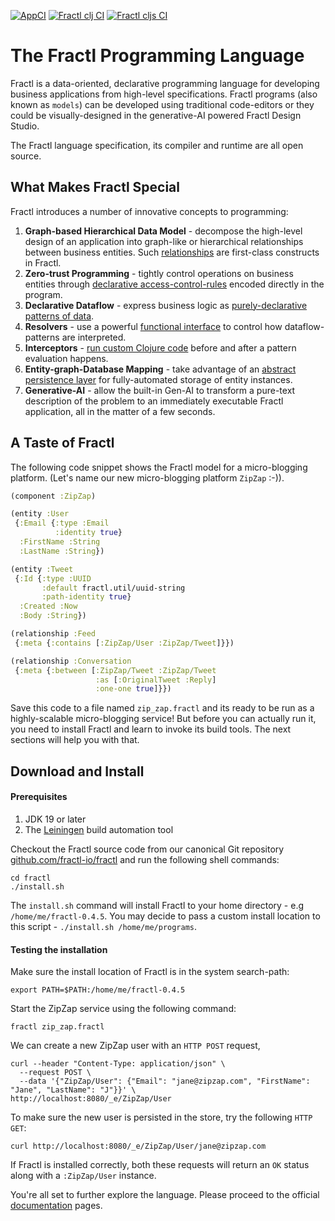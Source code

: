 [![AppCI](https://github.com/fractl-io/fractl/actions/workflows/app.yml/badge.svg)](https://github.com/fractl-io/fractl/actions/workflows/app.yml)
[![Fractl clj CI](https://github.com/fractl-io/fractl/actions/workflows/fractl-clj.yml/badge.svg)](https://github.com/fractl-io/fractl/actions/workflows/fractl-clj.yml)
[![Fractl cljs CI](https://github.com/fractl-io/fractl/actions/workflows/fractl-cljs.yml/badge.svg)](https://github.com/fractl-io/fractl/actions/workflows/fractl-cljs.yml)

# The Fractl Programming Language

Fractl is a data-oriented, declarative programming language for developing business applications from high-level specifications.
Fractl programs (also known as `models`) can be developed using traditional code-editors or they could be visually-designed in the generative-AI powered Fractl Design Studio.

The Fractl language specification, its compiler and runtime are all open source.

## What Makes Fractl Special

Fractl introduces a number of innovative concepts to programming:

1. **Graph-based Hierarchical Data Model** - decompose the high-level design of an application into graph-like or hierarchical relationships between business entities. Such [relationships](https://fractl.io/docs/concepts/data-model) are first-class constructs in Fractl.
2. **Zero-trust Programming** - tightly control operations on business entities through [declarative access-control-rules](https://fractl.io/docs/concepts/zero-trust-programming) encoded directly in the program.
3. **Declarative Dataflow** - express business logic as [purely-declarative patterns of data](https://fractl.io/docs/concepts/declarative-dataflow).
4. **Resolvers** - use a powerful [functional interface](https://fractl.io/docs/concepts/resolvers) to control how dataflow-patterns are interpreted.
5. **Interceptors** - [run custom Clojure code](https://fractl.io/docs/concepts/interceptors) before and after a pattern evaluation happens.
6. **Entity-graph-Database Mapping** - take advantage of an [abstract persistence layer](https://fractl.io/docs/concepts/entity-db-mapping) for fully-automated storage of entity instances.
7. **Generative-AI** - allow the built-in Gen-AI to transform a pure-text description of the problem to an immediately executable Fractl application, all in the matter of a few seconds.

## A Taste of Fractl

The following code snippet shows the Fractl model for a micro-blogging platform. (Let's name our new micro-blogging platform `ZipZap` :-)).

```clojure
(component :ZipZap)

(entity :User
 {:Email {:type :Email
          :identity true}
  :FirstName :String
  :LastName :String})

(entity :Tweet
 {:Id {:type :UUID
       :default fractl.util/uuid-string
       :path-identity true}
  :Created :Now
  :Body :String})

(relationship :Feed
 {:meta {:contains [:ZipZap/User :ZipZap/Tweet]}})

(relationship :Conversation
 {:meta {:between [:ZipZap/Tweet :ZipZap/Tweet
                   :as [:OriginalTweet :Reply]
                   :one-one true]}})
```

Save this code to a file named `zip_zap.fractl` and its ready to be run as a highly-scalable micro-blogging service!
But before you can actually run it, you need to install Fractl and learn to invoke its build tools. The next sections will
help you with that.

## Download and Install

#### Prerequisites

1. JDK 19 or later
2. The [Leiningen](https://leiningen.org) build automation tool

Checkout the Fractl source code from our canonical Git repository [github.com/fractl-io/fractl](https://github.com/fractl-io/fractl)
and run the following shell commands:

```shell
cd fractl
./install.sh
```

The `install.sh` command will install Fractl to your home directory - e.g `/home/me/fractl-0.4.5`. You may decide to pass a custom
install location to this script - `./install.sh /home/me/programs`.

#### Testing the installation

Make sure the install location of Fractl is in the system search-path:

```shell
export PATH=$PATH:/home/me/fractl-0.4.5
```

Start the ZipZap service using the following command:

```shell
fractl zip_zap.fractl
```

We can create a new ZipZap user with an `HTTP POST` request,

```shell
curl --header "Content-Type: application/json" \
  --request POST \
  --data '{"ZipZap/User": {"Email": "jane@zipzap.com", "FirstName": "Jane", "LastName": "J"}}' \
http://localhost:8080/_e/ZipZap/User
```

To make sure the new user is persisted in the store, try the following `HTTP GET`:

```shell
curl http://localhost:8080/_e/ZipZap/User/jane@zipzap.com
```

If Fractl is installed correctly, both these requests will return an `OK` status along with a `:ZipZap/User` instance.

You're all set to further explore the language. Please proceed to the official [documentation](https://fractl.io/docs) pages.
